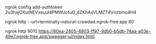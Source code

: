 ngrok config add-authtoken 2u3hajOXutNEVxeuuI4PMWJofuO_4ZKhAoVLMZT4Vnzbmo4H4

<!-- http://localhost:9010/swagger-ui/index.html -->

ngrok http --url=terminally-natural-crawdad.ngrok-free.app 80

ngrok http 9010
https://80ea-2405-4803-ff97-9db0-b5db-74aa-a03e-49e7.ngrok-free.app/swagger-ui/index.html

<!-- http://localhost:9010/swagger-ui/index.html -->

